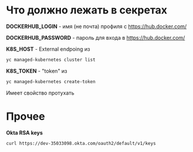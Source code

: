 # Что должно лежать в секретах

**DOCKERHUB_LOGIN** - имя (не почта) профиля с https://hub.docker.com/

**DOCKERHUB_PASSWORD** - пароль для входа в https://hub.docker.com/

**K8S_HOST** - External endpoing из
``` bash
yc managed-kubernetes cluster list
```

**K8S_TOKEN** - "token" из
``` bash
yc managed-kubernetes create-token 
```
Имеет свойство протухать


# Прочее

**Okta RSA keys**
``` bash
curl https://dev-35033098.okta.com/oauth2/default/v1/keys
```
